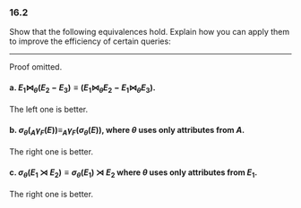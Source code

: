 ### 16.2

Show that the following equivalences hold. Explain how you can apply them
to improve the efficiency of certain queries:

---

Proof omitted.

#### a. $E_1 \bowtie_\theta (E_2 - E_3) \equiv (E_1 \bowtie_\theta E_2 - E_1 \bowtie_\theta E_3)$.

The left one is better. 

#### b. $\sigma_\theta(_A \gamma_F(E)) \equiv _A\gamma_F(\sigma_\theta(E))$, where $\theta$ uses only attributes from $A$.

The right one is better.

#### c. $\sigma_\theta(E_1 \rtimes E_2) \equiv \sigma_\theta(E_1) \rtimes E_2$ where $\theta$ uses only attributes from $E_1$.

The right one is better.